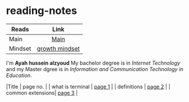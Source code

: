 # reading-notes

| Reads   |                                  Link                                  |
| ------- | :--------------------------------------------------------------------: |
| Main    |         [Main](https://ayah-hussein.github.io/reading-notes/)          |
| Mindset | [growth mindset](https://ayah-hussein.github.io/reading-notes/mindset) |


I'm **Ayah hussein alzyoud** 
My bachelor degree is in *Internet Technology* and my Master dgree is in *Information and Communication Technology in Education*.

|Title             | page no.                  |
| what is terminal | [page 1](terminal.md)     |
| definitions      | [page 2](definitions.md)  |
| common extensions| [page 3](common.md)       |


  
